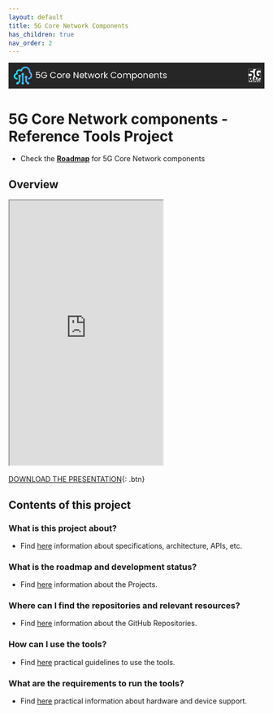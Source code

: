 ```yaml
---
layout: default
title: 5G Core Network Components
has_children: true
nav_order: 2
---
```


<img src="../../assets/images/Banner_5GC.png" /> 

# 5G Core Network components - Reference Tools Project

* Check the [**Roadmap**](https://github.com/orgs/5G-MAG/projects/48/views/17) for 5G Core Network components

## Overview
<iframe width="60%" height="520" src="https://drive.google.com/file/d/1-TPp-cVL8xW5WD8n8dJ2JyDPIfbbygli/preview"></iframe>

[DOWNLOAD THE PRESENTATION](https://drive.google.com/file/d/1-TPp-cVL8xW5WD8n8dJ2JyDPIfbbygli/preview){: .btn}

## Contents of this project

### What is this project about?
* Find [here](./under-development.html) information about specifications, architecture, APIs, etc.

### What is the roadmap and development status?
* Find [here](./projects.html) information about the Projects.
 
### Where can I find the repositories and relevant resources?
* Find [here](./repositories.html) information about the GitHub Repositories.

### How can I use the tools?
* Find [here](./tutorials.html) practical guidelines to use the tools.

### What are the requirements to run the tools?
* Find [here](./requirements.html) practical information about hardware and device support. 
